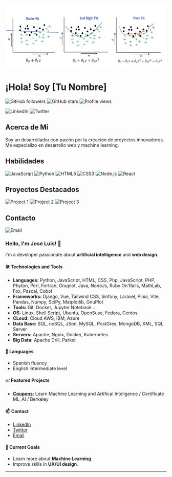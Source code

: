 <img src="1_67HOjsCZVzE6FFM7TuSBmw.jpg" alt="Banner" width="800" height="200"/>

<!--
**gitcoffee/gitcoffee** is a ✨ _special_ ✨ repository because its `README.md` (this file) appears on your GitHub profile.

Here are some ideas to get you started:

- 🔭 I’m currently working on ...
- 🌱 I’m currently learning ...
- 👯 I’m looking to collaborate on ...
- 🤔 I’m looking for help with ...
- 💬 Ask me about ...
- 📫 How to reach me: ...
- 😄 Pronouns: ...
- ⚡ Fun fact: ...
-->

# ¡Hola! Soy [Tu Nombre]

![GitHub followers](https://img.shields.io/github/followers/tu-usuario-github?label=Follow&style=social)
![GitHub stars](https://img.shields.io/github/stars/tu-usuario-github?affiliations=OWNER%2CCOLLABORATOR&style=social)
![Profile views](https://gpvc.arturio.dev/tu-usuario-github)

![LinkedIn](https://img.shields.io/badge/LinkedIn-Connect-blue?logo=linkedin)
![Twitter](https://img.shields.io/twitter/follow/tu-usuario-twitter?style=social)

## Acerca de Mí

Soy un desarrollador con pasión por la creación de proyectos innovadores. Me especializo en desarrollo web y machine learning.

## Habilidades

![JavaScript](https://img.shields.io/badge/JavaScript-ES6+-yellow?logo=javascript)
![Python](https://img.shields.io/badge/Python-3.8-blue?logo=python)
![HTML5](https://img.shields.io/badge/HTML5-E34F26?logo=html5&logoColor=white)
![CSS3](https://img.shields.io/badge/CSS3-1572B6?logo=css3&logoColor=white)
![Node.js](https://img.shields.io/badge/Node.js-339933?logo=nodedotjs&logoColor=white)
![React](https://img.shields.io/badge/React-20232A?logo=react&logoColor=61DAFB)

## Proyectos Destacados

![Project 1](https://img.shields.io/badge/Project%201-Repository-blue)
![Project 2](https://img.shields.io/badge/Project%202-Repository-blue)
![Project 3](https://img.shields.io/badge/Project%203-Repository-blue)

## Contacto

![Email](https://img.shields.io/badge/Email-Contact%20Me-important?logo=gmail)


### Hello, I'm Jose Luis! 👋

I'm a developer passionate about **artificial intelligence** and **web design**.

#### 🛠️ Technologies and Tools
- **Languages:** Python, JavaScript, HTML, CSS, Php, JavaScript, PHP, Phyton, Perl, Fortran, Gnuplot, Java, NodeJs, Ruby On'Rails, MathLab, Fox, Pascal, Cobol
- **Frameworks:** Django, Vue, Tailwind CSS, Sinfony, Laravel, Pinia, Vite, Pandas, Numpy, SciPy, Matplotlib, GnuPlot
- **Tools:** Git, Docker, Jupyter Notebook ...
- **OS:** Linux, Shell Script, Ubuntu, OpenSuse, Fedora, Centos
- **CLoud:** Cloud AWS, IBM, Azure
- **Data Base:** SQL, noSQL, JSon, MySQL, PostGres, MongoDB, XML, SQL Server
- **Servers:** Apache, Ngnix, Docker, Kubernetes
- **Big Data:** Apache Drill, Parket

#### 💬 Languages
- Spanish fluency
- English intermediate level

#### 📈 Featured Projects
- **[Coupons](https://github.com/gitcoffee/coupons)**: Learn Machine Learning and Artifical Inteligence / Certificate ML_AI / Berkeley

#### 📫 Contact
- [LinkedIn](https://www.linkedin.com/in/jose-unix-b6693315/)
- [Twitter](https://x.com/joseluisUnix)
- [Email](mailto:1800joseluis@gmail.com)

#### 🎯 Current Goals
- Learn more about **Machine Learning**.
- Improve skills in **UX/UI design**.

---
